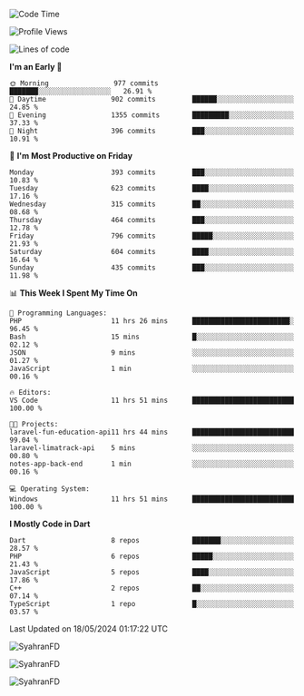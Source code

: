 <!--START_SECTION:waka-->
![Code Time](http://img.shields.io/badge/Code%20Time-286%20hrs%208%20mins-blue)

![Profile Views](http://img.shields.io/badge/Profile%20Views-0-blue)

![Lines of code](https://img.shields.io/badge/From%20Hello%20World%20I%27ve%20Written-1.5%20million%20lines%20of%20code-blue)

**I'm an Early 🐤** 

```text
🌞 Morning                977 commits         ███████░░░░░░░░░░░░░░░░░░   26.91 % 
🌆 Daytime                902 commits         ██████░░░░░░░░░░░░░░░░░░░   24.85 % 
🌃 Evening                1355 commits        █████████░░░░░░░░░░░░░░░░   37.33 % 
🌙 Night                  396 commits         ███░░░░░░░░░░░░░░░░░░░░░░   10.91 % 
```
📅 **I'm Most Productive on Friday** 

```text
Monday                   393 commits         ███░░░░░░░░░░░░░░░░░░░░░░   10.83 % 
Tuesday                  623 commits         ████░░░░░░░░░░░░░░░░░░░░░   17.16 % 
Wednesday                315 commits         ██░░░░░░░░░░░░░░░░░░░░░░░   08.68 % 
Thursday                 464 commits         ███░░░░░░░░░░░░░░░░░░░░░░   12.78 % 
Friday                   796 commits         █████░░░░░░░░░░░░░░░░░░░░   21.93 % 
Saturday                 604 commits         ████░░░░░░░░░░░░░░░░░░░░░   16.64 % 
Sunday                   435 commits         ███░░░░░░░░░░░░░░░░░░░░░░   11.98 % 
```


📊 **This Week I Spent My Time On** 

```text
💬 Programming Languages: 
PHP                      11 hrs 26 mins      ████████████████████████░   96.45 % 
Bash                     15 mins             █░░░░░░░░░░░░░░░░░░░░░░░░   02.12 % 
JSON                     9 mins              ░░░░░░░░░░░░░░░░░░░░░░░░░   01.27 % 
JavaScript               1 min               ░░░░░░░░░░░░░░░░░░░░░░░░░   00.16 % 

🔥 Editors: 
VS Code                  11 hrs 51 mins      █████████████████████████   100.00 % 

🐱‍💻 Projects: 
laravel-fun-education-api11 hrs 44 mins      █████████████████████████   99.04 % 
laravel-limatrack-api    5 mins              ░░░░░░░░░░░░░░░░░░░░░░░░░   00.80 % 
notes-app-back-end       1 min               ░░░░░░░░░░░░░░░░░░░░░░░░░   00.16 % 

💻 Operating System: 
Windows                  11 hrs 51 mins      █████████████████████████   100.00 % 
```

**I Mostly Code in Dart** 

```text
Dart                     8 repos             ███████░░░░░░░░░░░░░░░░░░   28.57 % 
PHP                      6 repos             █████░░░░░░░░░░░░░░░░░░░░   21.43 % 
JavaScript               5 repos             ████░░░░░░░░░░░░░░░░░░░░░   17.86 % 
C++                      2 repos             ██░░░░░░░░░░░░░░░░░░░░░░░   07.14 % 
TypeScript               1 repo              █░░░░░░░░░░░░░░░░░░░░░░░░   03.57 % 
```




 Last Updated on 18/05/2024 01:17:22 UTC
<!--END_SECTION:waka-->

<p align="left">
  <img src="https://github-readme-stats.vercel.app/api/top-langs?username=SyahranFD&layout=donut&hide=C%2B%2B,CMake,css&show_icons=true&locale=en&&theme=blueberry" alt="SyahranFD" />
</p>

<p align="left">
  <img src="https://github-readme-stats.vercel.app/api?username=SyahranFD&show_icons=true&locale=en&theme=blueberry" alt="SyahranFD" />
</p>

<p align="left">
  <img src="https://streak-stats.demolab.com/?user=SyahranFD&theme=blueberry" alt="SyahranFD"/>
</p>
